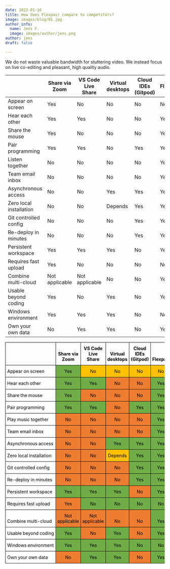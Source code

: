 ```yaml
---
date: 2022-01-16
title: How does Flexpair compare to competitors?
image: images/blog/01.jpg
author_info:
  name: Jens F.
  image: images/author/jens.png
author: jens
draft: false

---
```

<!-- Bei dieser Folie sollte die Grafik bzw. die Tabelle deutlich machen, wie die Funktionen eurer Lösung dazu beitragen, dass ihr euch von euren Mitbewerber*innen in wesentlichen Punkten unterscheidet. Das Analysieren und Anerkennen eurer Konkurrenz ist wichtig. Es zeigt, wie informiert ihr über euer Geschäftsfeld seid und wie kompetitiv euer Markt einzuschätzen ist.
 -->

 We do not waste valuable bandwidth for stuttering video. We instead focus on live co-editing and pleasant, high quality audio.

|                         | Share via Zoom | VS Code Live Share | Virtual desktops | Cloud IDEs (Gitpod) | Flexpair |
|-------------------------|----------------|--------------------|------------------|---------------------|----------|
| Appear on screen        | Yes            | No                 | No               | No                  | No       |
| Hear each other         | Yes            | Yes                | No               | No                  | Yes      |
| Share the mouse         | Yes            | No                 | No               | No                  | Yes      |
| Pair programming        | Yes            | Yes                | No               | Yes                 | Yes      |
| Listen together         | No             | No                 | No               | No                  | Yes      |
| Team email inbox        | No             | No                 | No               | No                  | Yes      |
| Asynchronous access     | No             | No                 | Yes              | Yes                 | Yes      |
| Zero local installation | No             | No                 | Depends          | Yes                 | Yes      |
| Git controlled config   | No             | No                 | No               | Yes                 | Yes      |
| Re-deploy in minutes    | No             | No                 | No               | Yes                 | Yes      |
| Persistent workspace    | Yes            | Yes                | Yes              | No                  | Yes      |
| Requires fast upload    | Yes            | No                 | No               | No                  | No       |
| Combine multi-cloud     | Not applicable | Not applicable     | No               | No                  | Yes      |
| Usable beyond coding    | Yes            | No                 | Yes              | No                  | Yes      |
| Windows environment     | Yes            | Yes                | Yes              | No                  | No       |
| Own your own data       | No             | Yes                | Yes              | No                  | Yes      |

<!-- https://www.tablesgenerator.com -->
<style type="text/css">
.tg  {border-collapse:collapse;border-spacing:0;}
.tg td{border-color:black;border-style:solid;border-width:1px;font-size:14px;
  overflow:hidden;padding:10px 5px;word-break:normal;}
.tg th{border-color:black;border-style:solid;border-width:1px;font-size:14px;
  font-weight:normal;overflow:hidden;padding:10px 5px;word-break:normal;}
.tg .tg-bobw{font-weight:bold;text-align:center;vertical-align:bottom}
.tg .tg-18q7{background-color:#70AD47;text-align:center;vertical-align:bottom}
.tg .tg-31j1{background-color:#FFC000;text-align:center;vertical-align:bottom}
.tg .tg-j6zm{font-weight:bold;text-align:left;vertical-align:bottom}
.tg .tg-7zrl{text-align:left;vertical-align:bottom; white-space:nowrap;}
.tg .tg-rtra{background-color:#ED7D31;text-align:center;vertical-align:bottom}
@media screen and (max-width: 767px) {.tg {width: auto !important;}.tg col {width: auto !important;}.tg-wrap {overflow-x: auto;-webkit-overflow-scrolling: touch;}}</style>
<div class="tg-wrap"><table class="tg">
<thead>
  <tr>
    <th class="tg-j6zm"></th>
    <th class="tg-bobw"><span style="font-weight:700;font-style:normal;text-decoration:none;color:black">Share via Zoom</span></th>
    <th class="tg-bobw"><span style="font-weight:700;font-style:normal;text-decoration:none;color:black">VS Code Live Share</span></th>
    <th class="tg-bobw"><span style="font-weight:700;font-style:normal;text-decoration:none;color:black">Virtual desktops</span></th>
    <th class="tg-bobw"><span style="font-weight:700;font-style:normal;text-decoration:none;color:black">Cloud IDEs (Gitpod)</span></th>
    <th class="tg-bobw"><span style="font-weight:700;font-style:normal;text-decoration:none;color:black">Flexpair</span></th>
  </tr>
</thead>
<tbody>
  <tr>
    <td class="tg-7zrl"><span style="font-weight:400;font-style:normal;text-decoration:none;color:black">Appear on screen</span></td>
    <td class="tg-18q7"><span style="font-weight:400;font-style:normal;text-decoration:none;color:black;background-color:#70AD47">Yes</span></td>
    <td class="tg-31j1"><span style="font-weight:400;font-style:normal;text-decoration:none;color:black;background-color:#FFC000">No</span></td>
    <td class="tg-31j1"><span style="font-weight:400;font-style:normal;text-decoration:none;color:black;background-color:#FFC000">No</span></td>
    <td class="tg-31j1"><span style="font-weight:400;font-style:normal;text-decoration:none;color:black;background-color:#FFC000">No</span></td>
    <td class="tg-31j1"><span style="font-weight:400;font-style:normal;text-decoration:none;color:black;background-color:#FFC000">No</span></td>
  </tr>
  <tr>
    <td class="tg-7zrl"><span style="font-weight:400;font-style:normal;text-decoration:none;color:black">Hear each other</span></td>
    <td class="tg-18q7"><span style="font-weight:400;font-style:normal;text-decoration:none;color:black;background-color:#70AD47">Yes</span></td>
    <td class="tg-18q7"><span style="font-weight:400;font-style:normal;text-decoration:none;color:black;background-color:#70AD47">Yes</span></td>
    <td class="tg-rtra"><span style="font-weight:400;font-style:normal;text-decoration:none;color:black;background-color:#ED7D31">No</span></td>
    <td class="tg-rtra"><span style="font-weight:400;font-style:normal;text-decoration:none;color:black;background-color:#ED7D31">No</span></td>
    <td class="tg-18q7"><span style="font-weight:400;font-style:normal;text-decoration:none;color:black;background-color:#70AD47">Yes</span></td>
  </tr>
  <tr>
    <td class="tg-7zrl"><span style="font-weight:400;font-style:normal;text-decoration:none;color:black">Share the mouse</span></td>
    <td class="tg-18q7"><span style="font-weight:400;font-style:normal;text-decoration:none;color:black;background-color:#70AD47">Yes</span></td>
    <td class="tg-rtra"><span style="font-weight:400;font-style:normal;text-decoration:none;color:black;background-color:#ED7D31">No</span></td>
    <td class="tg-rtra"><span style="font-weight:400;font-style:normal;text-decoration:none;color:black;background-color:#ED7D31">No</span></td>
    <td class="tg-rtra"><span style="font-weight:400;font-style:normal;text-decoration:none;color:black;background-color:#ED7D31">No</span></td>
    <td class="tg-18q7"><span style="font-weight:400;font-style:normal;text-decoration:none;color:black;background-color:#70AD47">Yes</span></td>
  </tr>
  <tr>
    <td class="tg-7zrl"><span style="font-weight:400;font-style:normal;text-decoration:none;color:black">Pair programming</span></td>
    <td class="tg-18q7"><span style="font-weight:400;font-style:normal;text-decoration:none;color:black;background-color:#70AD47">Yes</span></td>
    <td class="tg-18q7"><span style="font-weight:400;font-style:normal;text-decoration:none;color:black;background-color:#70AD47">Yes</span></td>
    <td class="tg-rtra"><span style="font-weight:400;font-style:normal;text-decoration:none;color:black;background-color:#ED7D31">No</span></td>
    <td class="tg-18q7"><span style="font-weight:400;font-style:normal;text-decoration:none;color:black;background-color:#70AD47">Yes</span></td>
    <td class="tg-18q7"><span style="font-weight:400;font-style:normal;text-decoration:none;color:black;background-color:#70AD47">Yes</span></td>
  </tr>
  <tr>
    <td class="tg-7zrl"><span style="font-weight:400;font-style:normal;text-decoration:none;color:black">Play music together</span></td>
    <td class="tg-rtra"><span style="font-weight:400;font-style:normal;text-decoration:none;color:black;background-color:#ED7D31">No</span></td>
    <td class="tg-rtra"><span style="font-weight:400;font-style:normal;text-decoration:none;color:black;background-color:#ED7D31">No</span></td>
    <td class="tg-rtra"><span style="font-weight:400;font-style:normal;text-decoration:none;color:black;background-color:#ED7D31">No</span></td>
    <td class="tg-rtra"><span style="font-weight:400;font-style:normal;text-decoration:none;color:black;background-color:#ED7D31">No</span></td>
    <td class="tg-18q7"><span style="font-weight:400;font-style:normal;text-decoration:none;color:black;background-color:#70AD47">Yes</span></td>
  </tr>
  <tr>
    <td class="tg-7zrl"><span style="font-weight:400;font-style:normal;text-decoration:none;color:black">Team email inbox</span></td>
    <td class="tg-rtra"><span style="font-weight:400;font-style:normal;text-decoration:none;color:black;background-color:#ED7D31">No</span></td>
    <td class="tg-rtra"><span style="font-weight:400;font-style:normal;text-decoration:none;color:black;background-color:#ED7D31">No</span></td>
    <td class="tg-rtra"><span style="font-weight:400;font-style:normal;text-decoration:none;color:black;background-color:#ED7D31">No</span></td>
    <td class="tg-rtra"><span style="font-weight:400;font-style:normal;text-decoration:none;color:black;background-color:#ED7D31">No</span></td>
    <td class="tg-18q7"><span style="font-weight:400;font-style:normal;text-decoration:none;color:black;background-color:#70AD47">Yes</span></td>
  </tr>
  <tr>
    <td class="tg-7zrl"><span style="font-weight:400;font-style:normal;text-decoration:none;color:black">Asynchronous access</span></td>
    <td class="tg-rtra"><span style="font-weight:400;font-style:normal;text-decoration:none;color:black;background-color:#ED7D31">No</span></td>
    <td class="tg-rtra"><span style="font-weight:400;font-style:normal;text-decoration:none;color:black;background-color:#ED7D31">No</span></td>
    <td class="tg-18q7"><span style="font-weight:400;font-style:normal;text-decoration:none;color:black;background-color:#70AD47">Yes</span></td>
    <td class="tg-18q7"><span style="font-weight:400;font-style:normal;text-decoration:none;color:black;background-color:#70AD47">Yes</span></td>
    <td class="tg-18q7"><span style="font-weight:400;font-style:normal;text-decoration:none;color:black;background-color:#70AD47">Yes</span></td>
  </tr>
  <tr>
    <td class="tg-7zrl"><span style="font-weight:400;font-style:normal;text-decoration:none;color:black">Zero local installation</span></td>
    <td class="tg-rtra"><span style="font-weight:400;font-style:normal;text-decoration:none;color:black;background-color:#ED7D31">No</span></td>
    <td class="tg-rtra"><span style="font-weight:400;font-style:normal;text-decoration:none;color:black;background-color:#ED7D31">No</span></td>
    <td class="tg-31j1"><span style="font-weight:400;font-style:normal;text-decoration:none;color:black;background-color:#FFC000">Depends</span></td>
    <td class="tg-18q7"><span style="font-weight:400;font-style:normal;text-decoration:none;color:black;background-color:#70AD47">Yes</span></td>
    <td class="tg-18q7"><span style="font-weight:400;font-style:normal;text-decoration:none;color:black;background-color:#70AD47">Yes</span></td>
  </tr>
  <tr>
    <td class="tg-7zrl"><span style="font-weight:400;font-style:normal;text-decoration:none;color:black">Git controlled config</span></td>
    <td class="tg-rtra"><span style="font-weight:400;font-style:normal;text-decoration:none;color:black;background-color:#ED7D31">No</span></td>
    <td class="tg-rtra"><span style="font-weight:400;font-style:normal;text-decoration:none;color:black;background-color:#ED7D31">No</span></td>
    <td class="tg-rtra"><span style="font-weight:400;font-style:normal;text-decoration:none;color:black;background-color:#ED7D31">No</span></td>
    <td class="tg-18q7"><span style="font-weight:400;font-style:normal;text-decoration:none;color:black;background-color:#70AD47">Yes</span></td>
    <td class="tg-18q7"><span style="font-weight:400;font-style:normal;text-decoration:none;color:black;background-color:#70AD47">Yes</span></td>
  </tr>
  <tr>
    <td class="tg-7zrl"><span style="font-weight:400;font-style:normal;text-decoration:none;color:black">Re-deploy in minutes</span></td>
    <td class="tg-rtra"><span style="font-weight:400;font-style:normal;text-decoration:none;color:black;background-color:#ED7D31">No</span></td>
    <td class="tg-rtra"><span style="font-weight:400;font-style:normal;text-decoration:none;color:black;background-color:#ED7D31">No</span></td>
    <td class="tg-rtra"><span style="font-weight:400;font-style:normal;text-decoration:none;color:black;background-color:#ED7D31">No</span></td>
    <td class="tg-18q7"><span style="font-weight:400;font-style:normal;text-decoration:none;color:black;background-color:#70AD47">Yes</span></td>
    <td class="tg-18q7"><span style="font-weight:400;font-style:normal;text-decoration:none;color:black;background-color:#70AD47">Yes</span></td>
  </tr>
  <tr>
    <td class="tg-7zrl"><span style="font-weight:400;font-style:normal;text-decoration:none;color:black">Persistent workspace</span></td>
    <td class="tg-18q7"><span style="font-weight:400;font-style:normal;text-decoration:none;color:black;background-color:#70AD47">Yes</span></td>
    <td class="tg-18q7"><span style="font-weight:400;font-style:normal;text-decoration:none;color:black;background-color:#70AD47">Yes</span></td>
    <td class="tg-18q7"><span style="font-weight:400;font-style:normal;text-decoration:none;color:black;background-color:#70AD47">Yes</span></td>
    <td class="tg-rtra"><span style="font-weight:400;font-style:normal;text-decoration:none;color:black;background-color:#ED7D31">No</span></td>
    <td class="tg-18q7"><span style="font-weight:400;font-style:normal;text-decoration:none;color:black;background-color:#70AD47">Yes</span></td>
  </tr>
  <tr>
    <td class="tg-7zrl"><span style="font-weight:400;font-style:normal;text-decoration:none;color:black">Requires fast upload</span></td>
    <td class="tg-rtra"><span style="font-weight:400;font-style:normal;text-decoration:none;color:black;background-color:#ED7D31">Yes</span></td>
    <td class="tg-18q7"><span style="font-weight:400;font-style:normal;text-decoration:none;color:black;background-color:#70AD47">No</span></td>
    <td class="tg-18q7"><span style="font-weight:400;font-style:normal;text-decoration:none;color:black;background-color:#70AD47">No</span></td>
    <td class="tg-18q7"><span style="font-weight:400;font-style:normal;text-decoration:none;color:black;background-color:#70AD47">No</span></td>
    <td class="tg-18q7"><span style="font-weight:400;font-style:normal;text-decoration:none;color:black;background-color:#70AD47">No</span></td>
  </tr>
  <tr>
    <td class="tg-7zrl"><span style="font-weight:400;font-style:normal;text-decoration:none;color:black">Combine multi-cloud</span></td>
    <td class="tg-rtra"><span style="font-weight:400;font-style:normal;text-decoration:none;color:black;background-color:#ED7D31">Not applicable</span></td>
    <td class="tg-rtra"><span style="font-weight:400;font-style:normal;text-decoration:none;color:black;background-color:#ED7D31">Not applicable</span></td>
    <td class="tg-rtra"><span style="font-weight:400;font-style:normal;text-decoration:none;color:black;background-color:#ED7D31">No</span></td>
    <td class="tg-rtra"><span style="font-weight:400;font-style:normal;text-decoration:none;color:black;background-color:#ED7D31">No</span></td>
    <td class="tg-18q7"><span style="font-weight:400;font-style:normal;text-decoration:none;color:black;background-color:#70AD47">Yes</span></td>
  </tr>
  <tr>
    <td class="tg-7zrl"><span style="font-weight:400;font-style:normal;text-decoration:none;color:black">Usable beyond coding</span></td>
    <td class="tg-18q7"><span style="font-weight:400;font-style:normal;text-decoration:none;color:black;background-color:#70AD47">Yes</span></td>
    <td class="tg-rtra"><span style="font-weight:400;font-style:normal;text-decoration:none;color:black;background-color:#ED7D31">No</span></td>
    <td class="tg-18q7"><span style="font-weight:400;font-style:normal;text-decoration:none;color:black;background-color:#70AD47">Yes</span></td>
    <td class="tg-rtra"><span style="font-weight:400;font-style:normal;text-decoration:none;color:black;background-color:#ED7D31">No</span></td>
    <td class="tg-18q7"><span style="font-weight:400;font-style:normal;text-decoration:none;color:black;background-color:#70AD47">Yes</span></td>
  </tr>
  <tr>
    <td class="tg-7zrl"><span style="font-weight:400;font-style:normal;text-decoration:none;color:black">Windows environment</span></td>
    <td class="tg-18q7"><span style="font-weight:400;font-style:normal;text-decoration:none;color:black;background-color:#70AD47">Yes</span></td>
    <td class="tg-18q7"><span style="font-weight:400;font-style:normal;text-decoration:none;color:black;background-color:#70AD47">Yes</span></td>
    <td class="tg-18q7"><span style="font-weight:400;font-style:normal;text-decoration:none;color:black;background-color:#70AD47">Yes</span></td>
    <td class="tg-18q7"><span style="font-weight:400;font-style:normal;text-decoration:none;color:black;background-color:#70AD47">No</span></td>
    <td class="tg-18q7"><span style="font-weight:400;font-style:normal;text-decoration:none;color:black;background-color:#70AD47">No</span></td>
  </tr>
  <tr>
    <td class="tg-7zrl"><span style="font-weight:400;font-style:normal;text-decoration:none;color:black">Own your own data</span></td>
    <td class="tg-rtra"><span style="font-weight:400;font-style:normal;text-decoration:none;color:black;background-color:#ED7D31">No</span></td>
    <td class="tg-18q7"><span style="font-weight:400;font-style:normal;text-decoration:none;color:black;background-color:#70AD47">Yes</span></td>
    <td class="tg-18q7"><span style="font-weight:400;font-style:normal;text-decoration:none;color:black;background-color:#70AD47">Yes</span></td>
    <td class="tg-rtra"><span style="font-weight:400;font-style:normal;text-decoration:none;color:black;background-color:#ED7D31">No</span></td>
    <td class="tg-18q7"><span style="font-weight:400;font-style:normal;text-decoration:none;color:black;background-color:#70AD47">Yes</span></td>
  </tr>
</tbody>
</table></div>